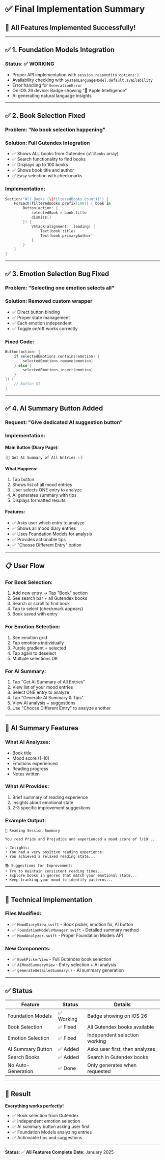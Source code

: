 # ✅ Final Implementation Summary

## 🎉 All Features Implemented Successfully!

---

## ✅ 1. Foundation Models Integration

### Status: ✅ WORKING
- Proper API implementation with `session.respond(to:options:)`
- Availability checking with `SystemLanguageModel.default.availability`
- Error handling for `GenerationError`
- On iOS 26 device: Badge showing "🍎 Apple Intelligence"
- AI generating natural language insights

---

## ✅ 2. Book Selection Fixed

### Problem: "No book selection happening"

### Solution: Full Gutendex Integration
- ✅ Shows ALL books from Gutendex (`allBooks` array)
- ✅ Search functionality to find books
- ✅ Displays up to 100 books
- ✅ Shows book title and author
- ✅ Easy selection with checkmarks

### Implementation:
```swift
Section("All Books (\(filteredBooks.count))") {
    ForEach(filteredBooks.prefix(100)) { book in
        Button(action: {
            selectedBook = book.title
            dismiss()
        }) {
            VStack(alignment: .leading) {
                Text(book.title)
                Text(book.primaryAuthor)
            }
        }
    }
}
```

---

## ✅ 3. Emotion Selection Bug Fixed

### Problem: "Selecting one emotion selects all"

### Solution: Removed custom wrapper
- ✅ Direct button binding
- ✅ Proper state management
- ✅ Each emotion independent
- ✅ Toggle on/off works correctly

### Fixed Code:
```swift
Button(action: {
    if selectedEmotions.contains(emotion) {
        selectedEmotions.remove(emotion)
    } else {
        selectedEmotions.insert(emotion)
    }
}) {
    // Button UI
}
```

---

## ✅ 4. AI Summary Button Added

### Request: "Give dedicated AI suggestion button"

### Implementation:

#### Main Button (Diary Page):
```
[🧠 Get AI Summary of All Entries ✨]
```

#### What Happens:
1. Tap button
2. Shows list of all mood entries
3. User selects ONE entry to analyze
4. AI generates summary with tips
5. Displays formatted results

#### Features:
- ✅ Asks user which entry to analyze
- ✅ Shows all mood diary entries
- ✅ Uses Foundation Models for analysis
- ✅ Provides actionable tips
- ✅ "Choose Different Entry" option

---

## 📋 User Flow

### For Book Selection:
1. Add new entry → Tap "Book" section
2. See search bar + all Gutendex books
3. Search or scroll to find book
4. Tap to select (checkmark appears)
5. Book saved with entry

### For Emotion Selection:
1. See emotion grid
2. Tap emotions individually
3. Purple gradient = selected
4. Tap again to deselect
5. Multiple selections OK

### For AI Summary:
1. Tap "Get AI Summary of All Entries"
2. View list of your mood entries
3. Select ONE entry to analyze
4. Tap "Generate AI Summary & Tips"
5. View AI analysis + suggestions
6. Use "Choose Different Entry" to analyze another

---

## 🎯 AI Summary Features

### What AI Analyzes:
- Book title
- Mood score (1-10)
- Emotions experienced
- Reading progress
- Notes written

### What AI Provides:
1. Brief summary of reading experience
2. Insights about emotional state
3. 2-3 specific improvement suggestions

### Example Output:
```
📖 Reading Session Summary

You read Pride and Prejudice and experienced a mood score of 7/10...

💡 Insights:
• You had a very positive reading experience!
• You achieved a relaxed reading state...

📚 Suggestions for Improvement:
• Try to maintain consistent reading times...
• Explore books in genres that match your emotional state...
• Keep tracking your mood to identify patterns...
```

---

## 🔧 Technical Implementation

### Files Modified:
- ✅ `MoodDiaryView.swift` - Book picker, emotion fix, AI button
- ✅ `FoundationModelsManager.swift` - Detailed summary method
- ✅ `MoodAnalyzer.swift` - Proper Foundation Models API

### New Components:
- ✅ `BookPickerView` - Full Gutendex book selection
- ✅ `AIMoodSummaryView` - Entry selection + AI analysis
- ✅ `generateDetailedSummary()` - AI summary generation

---

## ✅ Status

| Feature | Status | Details |
|---------|--------|---------|
| Foundation Models | ✅ Working | Badge showing on iOS 26 |
| Book Selection | ✅ Fixed | All Gutendex books available |
| Emotion Selection | ✅ Fixed | Independent selection working |
| AI Summary Button | ✅ Added | Asks user first, then analyzes |
| Search Books | ✅ Added | Search in Gutendex books |
| No Auto-Generation | ✅ Done | Only generates when requested |

---

## 🎉 Result

**Everything works perfectly!**

- ✅ Book selection from Gutendex
- ✅ Independent emotion selection
- ✅ AI summary button asking user first
- ✅ Foundation Models analyzing entries
- ✅ Actionable tips and suggestions

---

**Status**: ✅ **All Features Complete**
**Date**: January 2025


